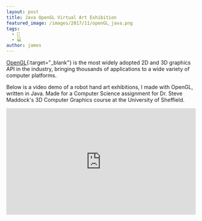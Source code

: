 ```yaml
---
layout: post
title: Java OpenGL Virtual Art Exhibition
featured_image: /images/2017/11/openGL_java.png
tags:
  - 📼
  - 💻
author: james
---
```


[OpenGL](https://www.opengl.org){:target="_blank"} is the most widely adopted 2D and 3D graphics API in the industry, bringing thousands of applications to a wide variety of computer platforms.

Below is a video demo of a robot hand art exhibitions, I made with OpenGL, written in Java. Made for a Computer Science assignment for Dr. Steve Maddock's 3D Computer Graphics course at the University of Sheffield.

<style>.embed-container { position: relative; padding-bottom: 56.25%; height: 0; overflow: hidden; max-width: 100%; } .embed-container iframe, .embed-container object, .embed-container embed { position: absolute; top: 0; left: 0; width: 100%; height: 100%; }</style><div class='embed-container'><iframe src='https://www.youtube.com/embed/XigniF_QzPw?autoplay=1&loop=1' frameborder='0' allowfullscreen></iframe></div>
